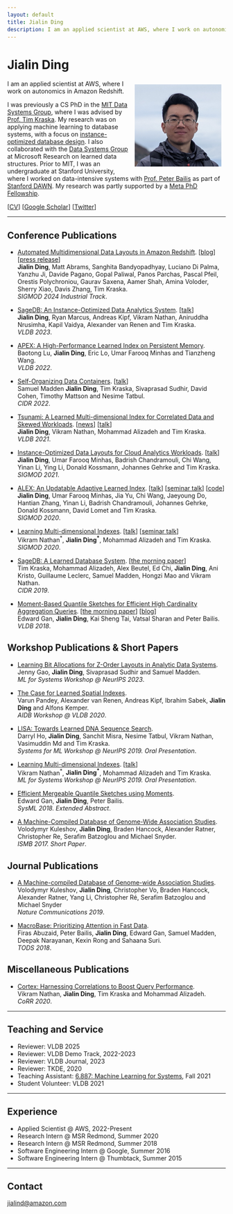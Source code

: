 ```yaml
---
layout: default
title: Jialin Ding
description: I am an applied scientist at AWS, where I work on autonomics in Amazon Redshift. I was previously a CS PhD in the MIT Data Systems Group, where my research focused on applying machine learning to database systems.
---
```


# Jialin Ding
<img src="/static/jialin.jpg" alt="Jialin" style="width: 200px; height: 189px; float: right; margin: 10px"/>
<!-- ![Jialin](/static/jialin.jpg) -->

I am an applied scientist at AWS, where I work on autonomics in Amazon Redshift.

I was previously a CS PhD in the [MIT Data Systems Group](http://dsg.csail.mit.edu/), where I was advised by [Prof. Tim Kraska](http://people.csail.mit.edu/kraska/). My research was on applying machine learning to database systems, with a focus on [instance-optimized database design](https://dspace.mit.edu/handle/1721.1/147396).
I also collaborated with the [Data Systems Group](https://www.microsoft.com/en-us/research/group/datasystems/) at Microsoft Research on learned data structures.
Prior to MIT, I was an undergraduate at Stanford University, where I worked on data-intensive systems with [Prof. Peter Bailis](http://www.bailis.org) as part of [Stanford DAWN](http://dawn.cs.stanford.edu). My research was partly supported by a [Meta PhD Fellowship](https://research.fb.com/fellows/ding-jialin/).

[[CV](/cv.pdf)] [[Google Scholar](https://scholar.google.com/citations?user=uUiXiMIAAAAJ)] [[Twitter](https://twitter.com/jialin_ding)]

---

## Conference Publications

- [Automated Multidimensional Data Layouts in Amazon Redshift](https://www.amazon.science/publications/automated-multidimensional-data-layouts-in-amazon-redshift). [[blog](https://aws.amazon.com/blogs/big-data/improve-performance-of-workloads-containing-repetitive-scan-filters-with-multidimensional-data-layout-sort-keys-in-amazon-redshift/)] [[press release](https://aws.amazon.com/about-aws/whats-new/2023/11/amazon-redshift-multidimensional-data-layouts-preview/)]<br>
**Jialin Ding**, Matt Abrams, Sanghita Bandyopadhyay, Luciano Di Palma, Yanzhu Ji, Davide Pagano, Gopal Paliwal, Panos Parchas, Pascal Pfeil, Orestis Polychroniou, Gaurav Saxena, Aamer Shah, Amina Voloder, Sherry Xiao, Davis Zhang, Tim Kraska. <br>
*SIGMOD 2024 Industrial Track*.

- [SageDB: An Instance-Optimized Data Analytics System](https://www.vldb.org/pvldb/vol15/p4062-ding.pdf). [[talk](https://www.youtube.com/watch?v=N1Y9B0nLSxY)]<br>
**Jialin Ding**, Ryan Marcus, Andreas Kipf, Vikram Nathan, Aniruddha Nrusimha, Kapil Vaidya, Alexander van Renen and Tim Kraska. <br>
*VLDB 2023*.

- [APEX: A High-Performance Learned Index on Persistent Memory](https://arxiv.org/pdf/2105.00683.pdf).<br>
Baotong Lu, **Jialin Ding**, Eric Lo, Umar Farooq Minhas and Tianzheng Wang. <br>
*VLDB 2022*.

- [Self-Organizing Data Containers](http://cidrdb.org/cidr2022/papers/p44-madden.pdf). [[talk](https://www.youtube.com/watch?v=y9iprITX7CQ)]<br>
Samuel Madden **Jialin Ding**, Tim Kraska, Sivaprasad Sudhir, David Cohen, Timothy Mattson and Nesime Tatbul. <br>
*CIDR 2022*.

- [Tsunami: A Learned Multi-dimensional Index for Correlated Data and Skewed Workloads](https://arxiv.org/pdf/2006.13282.pdf). [[news](https://news.mit.edu/2020/mit-data-systems-learn-be-better-tsunami-bao-0810)] [[talk](https://www.youtube.com/watch?v=16rJmrtnKK0)]<br> 
**Jialin Ding**, Vikram Nathan, Mohammad Alizadeh and Tim Kraska. <br>
*VLDB 2021*.

- [Instance-Optimized Data Layouts for Cloud Analytics Workloads](https://www.microsoft.com/en-us/research/uploads/prod/2021/04/msr-mto-sigmod.pdf). [[talk](https://www.youtube.com/watch?v=XrugPIU1J3E)]<br>
**Jialin Ding**, Umar Farooq Minhas, Badrish Chandramouli, Chi Wang, Yinan Li, Ying Li, Donald Kossmann, Johannes Gehrke and Tim Kraska. <br>
*SIGMOD 2021*.

- [ALEX: An Updatable Adaptive Learned Index](https://arxiv.org/pdf/1905.08898.pdf). [[talk](https://www.youtube.com/watch?v=wVxbOcwYZ8I)] [[seminar talk](https://www.youtube.com/watch?v=Zv04F380hCw)] [[code](https://github.com/microsoft/ALEX)]<br>
**Jialin Ding**, Umar Farooq Minhas, Jia Yu, Chi Wang, Jaeyoung Do, Hantian Zhang, Yinan Li, Badrish Chandramouli, Johannes Gehrke, Donald Kossmann, David Lomet and Tim Kraska. <br>
*SIGMOD 2020*.

- [Learning Multi-dimensional Indexes](https://arxiv.org/pdf/1912.01668.pdf). [[talk](https://slideslive.com/38922481/contributed-talk-3-learning-multidimensional-indexes)] [[seminar talk](https://drive.google.com/file/d/13D6f_f7N018Cim4_crL0NJkjWAuKOjHg/view)]<br>
Vikram Nathan<sup>\*</sup>, **Jialin Ding<sup>\*</sup>**, Mohammad Alizadeh and Tim Kraska. <br>
*SIGMOD 2020*.

- [SageDB: A Learned Database System](http://cidrdb.org/cidr2019/papers/p117-kraska-cidr19.pdf). [[the morning paper](https://blog.acolyer.org/2019/01/16/sagedb-a-learned-database-system/)]<br>
Tim Kraska, Mohammad Alizadeh, Alex Beutel, Ed Chi, **Jialin Ding**, Ani Kristo, Guillaume Leclerc, Samuel Madden, Hongzi Mao and Vikram Nathan. <br>
*CIDR 2019*.

- [Moment-Based Quantile Sketches for Efficient High Cardinality Aggregation Queries](https://arxiv.org/pdf/1803.01969.pdf). [[the morning paper](https://blog.acolyer.org/2018/10/31/moment-based-quantile-sketches-for-efficient-high-cardinality-aggregation-queries/)] [[blog](https://dawn.cs.stanford.edu/2018/08/29/moments/)]<br>
Edward Gan, **Jialin Ding**, Kai Sheng Tai, Vatsal Sharan and Peter Bailis. <br>
*VLDB 2018*.

## Workshop Publications & Short Papers

- [Learning Bit Allocations for Z-Order Layouts in Analytic Data Systems](https://mlforsystems.org/assets/papers/neurips2023/paper6.pdf).<br>
Jenny Gao, **Jialin Ding**, Sivaprasad Sudhir and Samuel Madden. <br>
*ML for Systems Workshop @ NeurIPS 2023*.

- [The Case for Learned Spatial Indexes](https://sites.google.com/view/aidb2020). <br>
Varun Pandey, Alexander van Renen, Andreas Kipf, Ibrahim Sabek, **Jialin Ding** and Alfons Kemper. <br>
*AIDB Workshop @ VLDB 2020*.

- [LISA: Towards Learned DNA Sequence Search](https://arxiv.org/pdf/1910.04728.pdf). <br>
Darryl Ho, **Jialin Ding**, Sanchit Misra, Nesime Tatbul, Vikram Nathan, Vasimuddin Md and Tim Kraska. <br>
*Systems for ML Workshop @ NeurIPS 2019. Oral Presentation*.

- [Learning Multi-dimensional Indexes](http://mlforsystems.org/assets/papers/neurips2019/learning_nathan_2019.pdf). [[talk](https://slideslive.com/38922481/contributed-talk-3-learning-multidimensional-indexes)]<br>
Vikram Nathan<sup>\*</sup>, **Jialin Ding<sup>\*</sup>**, Mohammad Alizadeh and Tim Kraska. <br>
*ML for Systems Workshop @ NeurIPS 2019. Oral Presentation*.

- [Efficient Mergeable Quantile Sketches using Moments](http://dawn.cs.stanford.edu/pubs/gan2018emerge.pdf). <br>
Edward Gan, **Jialin Ding**, Peter Bailis. <br>
*SysML 2018. Extended Abstract*.

- [A Machine-Compiled Database of Genome-Wide Association Studies](https://drive.google.com/file/d/0B4y0zfdRviKsRW5Zd0FBVlFIa3c/view). <br>
Volodymyr Kuleshov, **Jialin Ding**, Braden Hancock, Alexander Ratner, Christopher Re, Serafim Batzoglou and Michael Snyder. <br>
*ISMB 2017. Short Paper*.

## Journal Publications

- [A Machine-compiled Database of Genome-wide Association Studies](https://www.nature.com/articles/s41467-019-11026-x). <br>
Volodymyr Kuleshov, **Jialin Ding**, Christopher Vo, Braden Hancock, Alexander Ratner, Yang Li, Christopher Ré, Serafim Batzoglou and Michael Snyder <br>
*Nature Communications 2019*.

- [MacroBase: Prioritizing Attention in Fast Data](https://dl.acm.org/citation.cfm?doid=3298792.3276463). <br>
Firas Abuzaid, Peter Bailis, **Jialin Ding**, Edward Gan, Samuel Madden, Deepak Narayanan, Kexin Rong and Sahaana Suri. <br>
*TODS 2018*.

## Miscellaneous Publications

- [Cortex: Harnessing Correlations to Boost Query Performance](https://arxiv.org/pdf/2012.06683.pdf).<br>
Vikram Nathan, **Jialin Ding**, Tim Kraska and Mohammad Alizadeh. <br>
*CoRR 2020*.

---

## Teaching and Service

- Reviewer: VLDB 2025
- Reviewer: VLDB Demo Track, 2022-2023
- Reviewer: VLDB Journal, 2023
- Reviewer: TKDE, 2020
- Teaching Assistant: [6.887: Machine Learning for Systems](http://dsg.csail.mit.edu/6.887/), Fall 2021 
- Student Volunteer: VLDB 2021

---

## Experience

- Applied Scientist @ AWS, 2022-Present
- Research Intern @ MSR Redmond, Summer 2020
- Research Intern @ MSR Redmond, Summer 2018
- Software Engineering Intern @ Google, Summer 2016
- Software Engineering Intern @ Thumbtack, Summer 2015

___

## Contact

jialind@amazon.com
